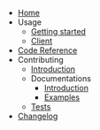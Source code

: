 * [Home](index.md)
* Usage
	* [Getting started](usage/getting_started.md)
	* [Client](usage/client.md)
* [Code Reference](reference/)
* Contributing
	* [Introduction](dev/contributing.md)
	* Documentations
		* [Introduction](dev/docs/index.md)
		* [Examples](dev/docs/examples.md)
	* [Tests](dev/tests.md)
* [Changelog](changelog.md)
